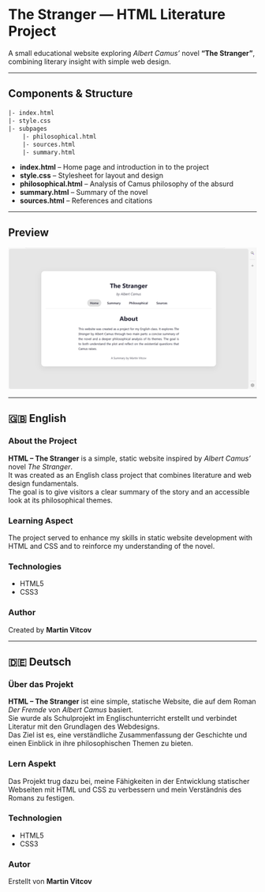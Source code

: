 # The Stranger — HTML Literature Project

A small educational website exploring *Albert Camus’* novel **“The Stranger”**, combining literary insight with simple web design.

---

## Components & Structure
```
|- index.html
|- style.css
|- subpages
    |- philosophical.html
    |- sources.html
    |- summary.html
```

- **index.html** – Home page and introduction in to the project
- **style.css** – Stylesheet for layout and design
- **philosophical.html** – Analysis of Camus philosophy of the absurd
- **summary.html** – Summary of the novel
- **sources.html** – References and citations

---

## Preview

![Website Preview](theStranger_preview.png)


---

## 🇬🇧 English

### About the Project
**HTML – The Stranger** is a simple, static website inspired by *Albert Camus’* novel *The Stranger*.  
It was created as an English class project that combines literature and web design fundamentals.  
The goal is to give visitors a clear summary of the story and an accessible look at its philosophical themes.

### Learning Aspect
The project served to enhance my skills in static website development with HTML and CSS and to reinforce my understanding of the novel.

### Technologies
- HTML5  
- CSS3  

### Author
Created by **Martin Vitcov**

---

## 🇩🇪 Deutsch

### Über das Projekt
**HTML – The Stranger** ist eine simple, statische Website, die auf dem Roman *Der Fremde* von *Albert Camus* basiert.  
Sie wurde als Schulprojekt im Englischunterricht erstellt und verbindet Literatur mit den Grundlagen des Webdesigns.  
Das Ziel ist es, eine verständliche Zusammenfassung der Geschichte und einen Einblick in ihre philosophischen Themen zu bieten.

### Lern Aspekt
Das Projekt trug dazu bei, meine Fähigkeiten in der Entwicklung statischer Webseiten mit HTML und CSS zu verbessern und mein Verständnis des Romans zu festigen.

### Technologien
- HTML5
- CSS3

### Autor
Erstellt von **Martin Vitcov**



